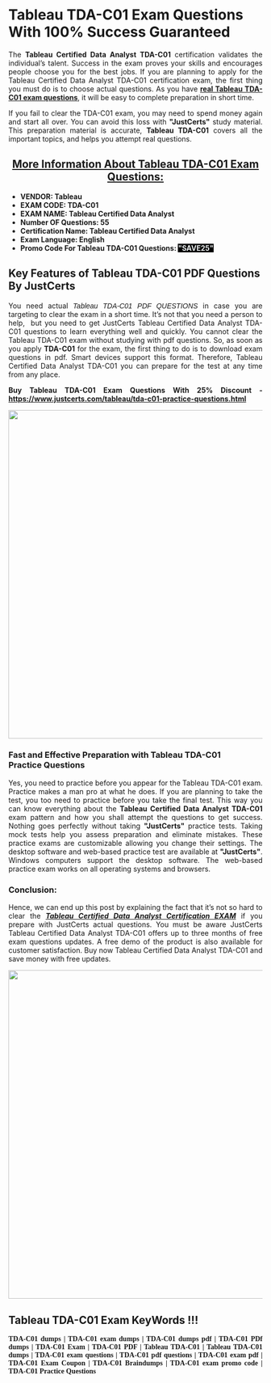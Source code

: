 <h1><strong>Tableau TDA-C01 Exam Questions With 100% Success Guaranteed</strong></h1>

<p style="text-align: justify;">The <strong>Tableau Certified Data Analyst TDA-C01</strong> certification validates the individual’s talent. Success in the exam proves your skills and encourages people choose you for the best jobs. If you are planning to apply for the Tableau Certified Data Analyst TDA-C01 certification exam, the first thing you must do is to choose actual questions. As you have <strong><a href="https://www.justcerts.com/tableau/tda-c01-practice-questions.html">real Tableau TDA-C01 exam questions</a></strong>, it will be easy to complete preparation in short time.</p>

<p style="text-align: justify;">If you fail to clear the TDA-C01 exam, you may need to spend money again and start all over. You can avoid this loss with <strong>"JustCerts"</strong> study material. This preparation material is accurate, <strong>Tableau TDA-C01</strong> covers all the important topics, and helps you attempt real questions.</p>

<h2 style="text-align: center;"><u><strong>More Information About Tableau TDA-C01 Exam Questions:</strong></u></h2>

<ul>
	<li><strong>VENDOR: Tableau</strong></li>
	<li><strong>EXAM CODE: TDA-C01</strong></li>
	<li><strong>EXAM NAME: Tableau Certified Data Analyst</strong></li>
	<li><strong>Number OF Questions: 55</strong></li>
	<li><strong>Certification Name: Tableau Certified Data Analyst</strong></li>
	<li><strong>Exam Language: </strong><strong>English</strong></li>
	<li><strong>Promo Code For Tableau TDA-C01 Questions: <span style="color:#ecf0f1;"><span style="background-color:#000000;">"SAVE25"</span></span></strong></li>
</ul>

<h2><strong>Key Features of Tableau TDA-C01 PDF Questions By JustCerts</strong></h2>

<p style="text-align: justify;">You need actual <span style="font-family:Arial,Helvetica,sans-serif;"><em>Tableau TDA-C01 PDF QUESTIONS</em></span> in case you are targeting to clear the exam in a short time. It’s not that you need a person to help,  but you need to get JustCerts Tableau Certified Data Analyst TDA-C01 questions to learn everything well and quickly. You cannot clear the Tableau TDA-C01 exam without studying with pdf questions. So, as soon as you apply <strong> TDA-C01</strong> for the exam, the first thing to do is to download exam questions in pdf. Smart devices support this format. Therefore, Tableau Certified Data Analyst TDA-C01 you can prepare for the test at any time from any place.</p>

<p style="text-align: justify;"><strong>Buy Tableau TDA-C01 Exam Questions With 25% Discount - <a href="https://www.justcerts.com/tableau/tda-c01-practice-questions.html">https://www.justcerts.com/tableau/tda-c01-practice-questions.html</a></strong></p>

<center><img alt="TableauTDA-C01 Exam Dumps" src="https://media.licdn.com/dms/image/D4D12AQFLBHBOgfG3wQ/article-cover_image-shrink_720_1280/0/1677478644610?e=2147483647&v=beta&t=L7VPIEZ9ZC7OqvyRIoUw3twGnWrZNdIXwPmPcZVT_KI" style="height: 650px; width: 1200px;" /></center>

<h3><strong>Fast and Effective Preparation with Tableau TDA-C01 Practice Questions </strong></h3>

<p style="text-align: justify;">Yes, you need to practice before you appear for the Tableau TDA-C01 exam. Practice makes a man pro at what he does. If you are planning to take the test, you too need to practice before you take the final test. This way you can know everything about the <strong>Tableau Certified Data Analyst TDA-C01</strong> exam pattern and how you shall attempt the questions to get success. Nothing goes perfectly without taking <strong>"JustCerts"</strong> practice tests. Taking mock tests help you assess preparation and eliminate mistakes. These practice exams are customizable allowing you change their settings. The desktop software and web-based practice test are available at <strong>"JustCerts"</strong>. Windows computers support the desktop software. The web-based practice exam works on all operating systems and browsers.</p>

<h3><strong>Conclusion:</strong></h3>

<p style="text-align: justify;">Hence, we can end up this post by explaining the fact that it’s not so hard to clear the <a href="https://www.justcerts.com/tableau/tableau-certified-data-analyst-certification-exams.html"><strong><em>Tableau Certified Data Analyst Certification EXAM</em></strong></a> if you prepare with JustCerts actual questions. You must be aware JustCerts Tableau Certified Data Analyst TDA-C01 offers up to three months of free exam questions updates. A free demo of the product is also available for customer satisfaction. Buy now Tableau Certified Data Analyst TDA-C01 and save money with free updates.</p>

<center><img alt="TableauTDA-C01 Exam Dumps" src="https://i.imgur.com/ILNYM6U.jpg" style="height: 650px; width: 1200px;" /></center>

<h2 style="text-align: justify;"><strong>Tableau TDA-C01 Exam KeyWords !!!</strong></h2>

<p style="text-align: justify;"><span style="font-family:Georgia,serif;"><strong>TDA-C01 dumps | TDA-C01 exam dumps | TDA-C01 dumps pdf | TDA-C01 PDf dumps | TDA-C01 Exam | TDA-C01 PDF | Tableau TDA-C01 | Tableau TDA-C01 dumps | TDA-C01 exam questions | TDA-C01 pdf questions | TDA-C01 exam pdf | TDA-C01 Exam Coupon | TDA-C01 Braindumps | TDA-C01 exam promo code | TDA-C01 Practice Questions</strong></span></p>
